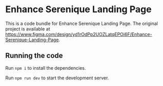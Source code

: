
  # Enhance Serenique Landing Page

  This is a code bundle for Enhance Serenique Landing Page. The original project is available at https://www.figma.com/design/yd1rOdPp2UOZLatqEPOi6F/Enhance-Serenique-Landing-Page.

  ## Running the code

  Run `npm i` to install the dependencies.

  Run `npm run dev` to start the development server.
  